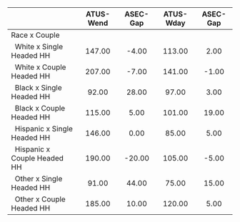 
|                      |    ATUS-Wend |     ASEC-Gap |    ATUS-Wday |     ASEC-Gap |
| -------------------- | :----------: | :----------: | :----------: | :----------: |
| Race x Couple        |              |              |              |              |
| &nbsp;&nbsp;White x Single Headed HH |       147.00 |        -4.00 |       113.00 |         2.00 |
| &nbsp;&nbsp;White x Couple Headed HH |       207.00 |        -7.00 |       141.00 |        -1.00 |
| &nbsp;&nbsp;Black x Single Headed HH |        92.00 |        28.00 |        97.00 |         3.00 |
| &nbsp;&nbsp;Black x Couple Headed HH |       115.00 |         5.00 |       101.00 |        19.00 |
| &nbsp;&nbsp;Hispanic x Single Headed HH |       146.00 |         0.00 |        85.00 |         5.00 |
| &nbsp;&nbsp;Hispanic x Couple Headed HH |       190.00 |       -20.00 |       105.00 |        -5.00 |
| &nbsp;&nbsp;Other x Single Headed HH |        91.00 |        44.00 |        75.00 |        15.00 |
| &nbsp;&nbsp;Other x Couple Headed HH |       185.00 |        10.00 |       120.00 |         5.00 |

